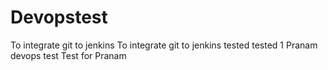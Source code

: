 # Devopstest
To integrate git to jenkins
To integrate git to jenkins
tested
tested 1
Pranam devops test
Test for Pranam
